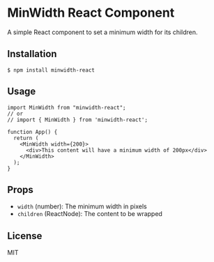 # MinWidth React Component

A simple React component to set a minimum width for its children.

## Installation

    $ npm install minwidth-react

## Usage

```tsx
import MinWidth from "minwidth-react";
// or
// import { MinWidth } from 'minwidth-react';

function App() {
  return (
    <MinWidth width={200}>
      <div>This content will have a minimum width of 200px</div>
    </MinWidth>
  );
}
```

## Props

- `width` (number): The minimum width in pixels
- `children` (ReactNode): The content to be wrapped

## License

MIT
